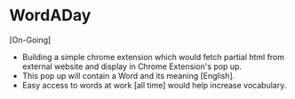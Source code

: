 # WordADay

[On-Going]

- Building a simple chrome extension which would fetch partial html from external website and display in Chrome Extension's pop up.
- This pop up will contain a Word and its meaning [English]. 
- Easy access to words at work [all time] would help increase vocabulary.

